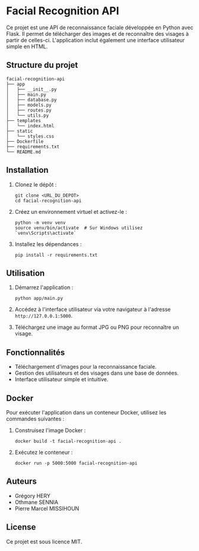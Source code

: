 # Facial Recognition API

Ce projet est une API de reconnaissance faciale développée en Python avec Flask. Il permet de télécharger des images et de reconnaître des visages à partir de celles-ci. L'application inclut également une interface utilisateur simple en HTML.

## Structure du projet

```
facial-recognition-api
├── app
│   ├── __init__.py
│   ├── main.py
│   ├── database.py
│   ├── models.py
│   ├── routes.py
│   └── utils.py
├── templates
│   └── index.html
├── static
│   └── styles.css
├── Dockerfile
├── requirements.txt
└── README.md
```

## Installation

1. Clonez le dépôt :
   ```
   git clone <URL_DU_DEPOT>
   cd facial-recognition-api
   ```

2. Créez un environnement virtuel et activez-le :
   ```
   python -m venv venv
   source venv/bin/activate  # Sur Windows utilisez `venv\Scripts\activate`
   ```

3. Installez les dépendances :
   ```
   pip install -r requirements.txt
   ```

## Utilisation

1. Démarrez l'application :
   ```
   python app/main.py
   ```

2. Accédez à l'interface utilisateur via votre navigateur à l'adresse `http://127.0.0.1:5000`.

3. Téléchargez une image au format JPG ou PNG pour reconnaître un visage.

## Fonctionnalités

- Téléchargement d'images pour la reconnaissance faciale.
- Gestion des utilisateurs et des visages dans une base de données.
- Interface utilisateur simple et intuitive.

## Docker

Pour exécuter l'application dans un conteneur Docker, utilisez les commandes suivantes :

1. Construisez l'image Docker :
   ```
   docker build -t facial-recognition-api .
   ```

2. Exécutez le conteneur :
   ```
   docker run -p 5000:5000 facial-recognition-api
   ```

## Auteurs

- Grégory HERY
- Othmane SENNIA
- Pierre Marcel MISSIHOUN

## License

Ce projet est sous licence MIT.
